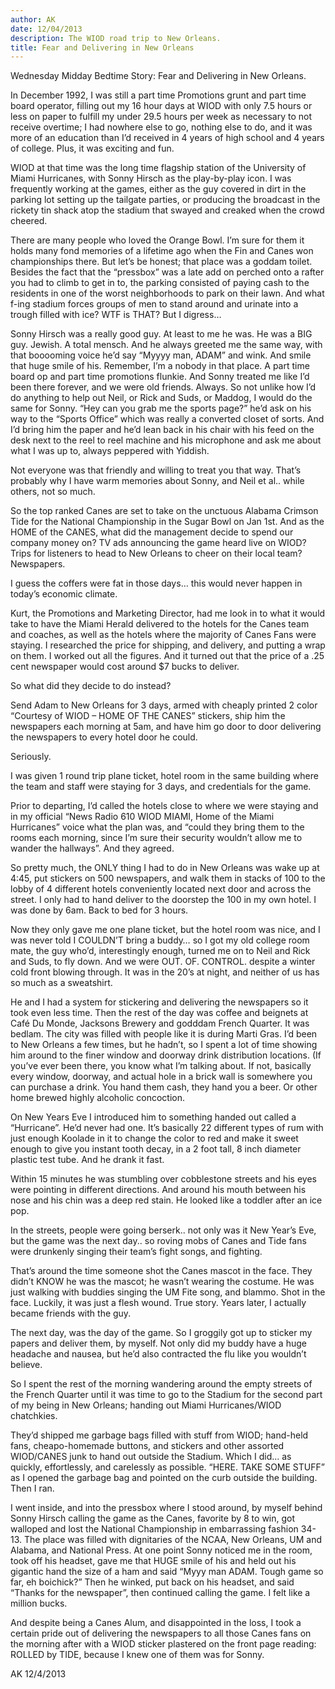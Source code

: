 ```yaml
---
author: AK
date: 12/04/2013
description: The WIOD road trip to New Orleans.
title: Fear and Delivering in New Orleans
---
```


Wednesday Midday Bedtime Story: Fear and Delivering in New Orleans.

In December 1992, I was still a part time Promotions grunt and part time board operator, filling out my 16 hour days at WIOD with only 7.5 hours or less on paper to fulfill my under 29.5 hours per week as necessary to not receive overtime; I had nowhere else to go, nothing else to do, and it was more of an education than I’d received in 4 years of high school and 4 years of college. Plus, it was exciting and fun.

WIOD at that time was the long time flagship station of the University of Miami Hurricanes, with Sonny Hirsch as the play-by-play icon. I was frequently working at the games, either as the guy covered in dirt in the parking lot setting up the tailgate parties, or producing the broadcast in the rickety tin shack atop the stadium that swayed and creaked when the crowd cheered.

There are many people who loved the Orange Bowl. I’m sure for them it holds many fond memories of a lifetime ago when the Fin and Canes won championships there. But let’s be honest; that place was a goddam toilet. Besides the fact that the “pressbox” was a late add on perched onto a rafter you had to climb to get in to, the parking consisted of paying cash to the residents in one of the worst neighborhoods to park on their lawn. And what f-ing stadium forces groups of men to stand around and urinate into a trough filled with ice? WTF is THAT? But I digress…

Sonny Hirsch was a really good guy. At least to me he was. He was a BIG guy. Jewish. A total mensch. And he always greeted me the same way, with that booooming voice he’d say “Myyyy man, ADAM” and wink. And smile that huge smile of his. Remember, I’m a nobody in that place. A part time board op and part time promotions flunkie. And Sonny treated me like I’d been there forever, and we were old friends. Always. So not unlike how I’d do anything to help out Neil, or Rick and Suds, or Maddog, I would do the same for Sonny. “Hey can you grab me the sports page?” he’d ask on his way to the “Sports Office” which was really a converted closet of sorts. And I’d bring him the paper and he’d lean back in his chair with his feed on the desk next to the reel to reel machine and his microphone and ask me about what I was up to, always peppered with Yiddish.

Not everyone was that friendly and willing to treat you that way. That’s probably why I have warm memories about Sonny, and Neil et al.. while others, not so much.

So the top ranked Canes are set to take on the unctuous Alabama Crimson Tide for the National Championship in the Sugar Bowl on Jan 1st. And as the HOME of the CANES, what did the management decide to spend our company money on? TV ads announcing the game heard live on WIOD? Trips for listeners to head to New Orleans to cheer on their local team? Newspapers.

I guess the coffers were fat in those days… this would never happen in today’s economic climate.

Kurt, the Promotions and Marketing Director, had me look in to what it would take to have the Miami Herald delivered to the hotels for the Canes team and coaches, as well as the hotels where the majority of Canes Fans were staying. I researched the price for shipping, and delivery, and putting a wrap on them. I worked out all the figures. And it turned out that the price of a .25 cent newspaper would cost around $7 bucks to deliver.

So what did they decide to do instead?

Send Adam to New Orleans for 3 days, armed with cheaply printed 2 color “Courtesy of WIOD – HOME OF THE CANES” stickers, ship him the newspapers each morning at 5am, and have him go door to door delivering the newspapers to every hotel door he could.

Seriously.

I was given 1 round trip plane ticket, hotel room in the same building where the team and staff were staying for 3 days, and credentials for the game.

Prior to departing, I’d called the hotels close to where we were staying and in my official “News Radio 610 WIOD MIAMI, Home of the Miami Hurricanes” voice what the plan was, and “could they bring them to the rooms each morning, since I’m sure their security wouldn’t allow me to wander the hallways”. And they agreed.

So pretty much, the ONLY thing I had to do in New Orleans was wake up at 4:45, put stickers on 500 newspapers, and walk them in stacks of 100 to the lobby of 4 different hotels conveniently located next door and across the street. I only had to hand deliver to the doorstep the 100 in my own hotel. I was done by 6am. Back to bed for 3 hours.

Now they only gave me one plane ticket, but the hotel room was nice, and I was never told I COULDN’T bring a buddy… so I got my old college room mate, the guy who’d, interestingly enough, turned me on to Neil and Rick and Suds, to fly down. And we were OUT. OF. CONTROL. despite a winter cold front blowing through. It was in the 20’s at night, and neither of us has so much as a sweatshirt.

He and I had a system for stickering and delivering the newspapers so it took even less time. Then the rest of the day was coffee and beignets at Café Du Monde, Jacksons Brewery and godddam French Quarter. It was bedlam. The city was filled with people like it is during Marti Gras. I’d been to New Orleans a few times, but he hadn’t, so I spent a lot of time showing him around to the finer window and doorway drink distribution locations. (If you’ve ever been there, you know what I’m talking about. If not, basically every window, doorway, and actual hole in a brick wall is somewhere you can purchase a drink. You hand them cash, they hand you a beer. Or other home brewed highly alcoholic concoction.

On New Years Eve I introduced him to something handed out called a “Hurricane”. He’d never had one. It’s basically 22 different types of rum with just enough Koolade in it to change the color to red and make it sweet enough to give you instant tooth decay, in a 2 foot tall, 8 inch diameter plastic test tube. And he drank it fast.

Within 15 minutes he was stumbling over cobblestone streets and his eyes were pointing in different directions. And around his mouth between his nose and his chin was a deep red stain. He looked like a toddler after an ice pop.

In the streets, people were going berserk.. not only was it New Year’s Eve, but the game was the next day.. so roving mobs of Canes and Tide fans were drunkenly singing their team’s fight songs, and fighting.

That’s around the time someone shot the Canes mascot in the face. They didn’t KNOW he was the mascot; he wasn’t wearing the costume. He was just walking with buddies singing the UM Fite song, and blammo. Shot in the face. Luckily, it was just a flesh wound. True story. Years later, I actually became friends with the guy.

The next day, was the day of the game. So I groggily got up to sticker my papers and deliver them, by myself. Not only did my buddy have a huge headache and nausea, but he’d also contracted the flu like you wouldn’t believe.

So I spent the rest of the morning wandering around the empty streets of the French Quarter until it was time to go to the Stadium for the second part of my being in New Orleans; handing out Miami Hurricanes/WIOD chatchkies.

They’d shipped me garbage bags filled with stuff from WIOD; hand-held fans, cheapo-homemade buttons, and stickers and other assorted WIOD/CANES junk to hand out outside the Stadium. Which I did… as quickly, effortlessly, and carelessly as possible. “HERE. TAKE SOME STUFF” as I opened the garbage bag and pointed on the curb outside the building. Then I ran.

I went inside, and into the pressbox where I stood around, by myself behind Sonny Hirsch calling the game as the Canes, favorite by 8 to win, got walloped and lost the National Championship in embarrassing fashion 34-13. The place was filled with dignitaries of the NCAA, New Orleans, UM and Alabama, and National Press. At one point Sonny noticed me in the room, took off his headset, gave me that HUGE smile of his and held out his gigantic hand the size of a ham and said “Myyy man ADAM. Tough game so far, eh boichick?” Then he winked, put back on his headset, and said “Thanks for the newspaper”, then continued calling the game. I felt like a million bucks.

And despite being a Canes Alum, and disappointed in the loss, I took a certain pride out of delivering the newspapers to all those Canes fans on the morning after with a WIOD sticker plastered on the front page reading: ROLLED by TIDE, because I knew one of them was for Sonny.

AK 12/4/2013
